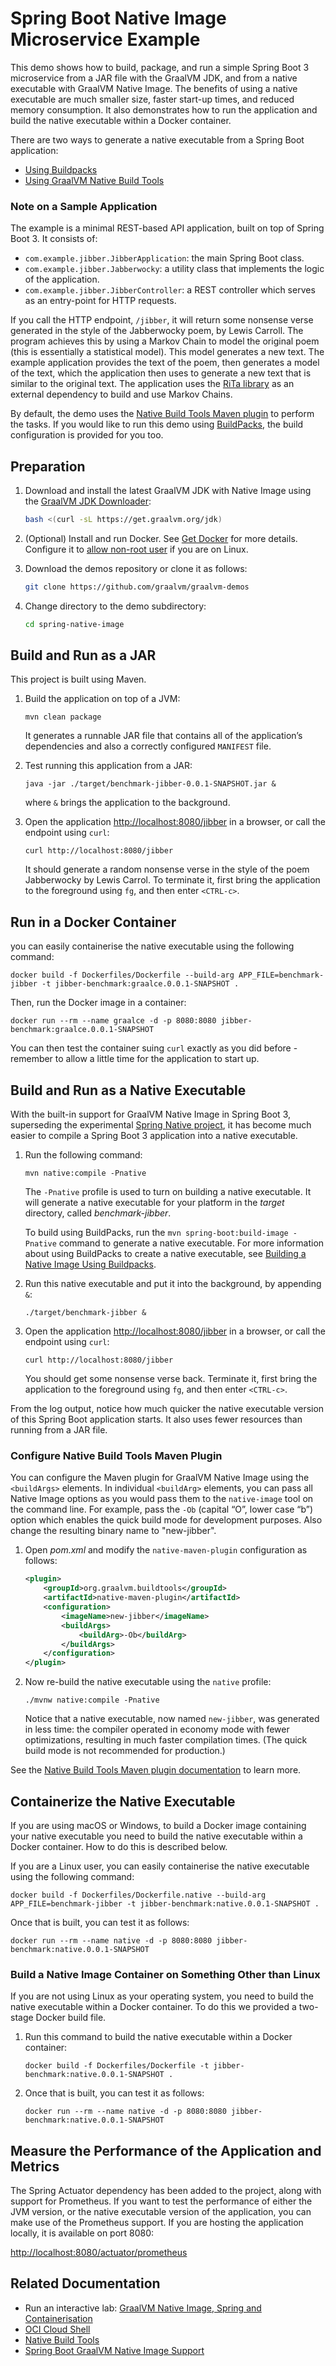 # Spring Boot Native Image Microservice Example

This demo shows how to build, package, and run a simple Spring Boot 3 microservice from a JAR file with the GraalVM JDK, and from a native executable with GraalVM Native Image. 
The benefits of using a native executable are much smaller size, faster start-up times, and reduced memory consumption.
It also demonstrates how to run the application and build the native executable within a Docker container. 

There are two ways to generate a native executable from a Spring Boot application:

- [Using Buildpacks](https://docs.spring.io/spring-boot/docs/3.0.0/reference/html/native-image.html#native-image.developing-your-first-application.buildpacks)
- [Using GraalVM Native Build Tools](https://docs.spring.io/spring-boot/docs/3.0.0/reference/html/native-image.html#native-image.developing-your-first-application.native-build-tools)

### Note on a Sample Application

The example is a minimal REST-based API application, built on top of Spring Boot 3. It consists of:

- `com.example.jibber.JibberApplication`: the main Spring Boot class.
- `com.example.jibber.Jabberwocky`: a utility class that implements the logic of the application.
- `com.example.jibber.JibberController`: a REST controller which serves as an entry-point for HTTP requests.

If you call the HTTP endpoint, `/jibber`, it will return some nonsense verse generated in the style of the Jabberwocky poem, by Lewis Carroll. 
The program achieves this by using a Markov Chain to model the original poem (this is essentially a statistical model). 
This model generates a new text.
The example application provides the text of the poem, then generates a model of the text, which the application then uses to generate a new text that is similar to the original text. 
The application uses the [RiTa library](https://rednoise.org/rita/) as an external dependency to build and use Markov Chains.

By default, the demo uses the [Native Build Tools Maven plugin](https://graalvm.github.io/native-build-tools/latest/maven-plugin.html) to perform the tasks.
If you would like to run this demo using [BuildPacks](https://docs.spring.io/spring-boot/docs/3.0.0/reference/html/native-image.html#native-image.developing-your-first-application.buildpacks), the build configuration is provided for you too.

## Preparation

1. Download and  install the latest GraalVM JDK with Native Image using the [GraalVM JDK Downloader](https://github.com/graalvm/graalvm-jdk-downloader):
    ```bash
    bash <(curl -sL https://get.graalvm.org/jdk) 
    ```
2. (Optional) Install and run Docker. See [Get Docker](https://docs.docker.com/get-docker/#installation) for more details. Configure it to [allow non-root user](https://docs.docker.com/engine/install/linux-postinstall/#manage-docker-as-a-non-root-user) if you are on Linux.

3. Download the demos repository or clone it as follows:
    ```bash
    git clone https://github.com/graalvm/graalvm-demos
    ```
4. Change directory to the demo subdirectory:
    ```bash
    cd spring-native-image
    ```
## Build and Run as a JAR

This project is built using Maven. 

1. Build the application on top of a JVM:
    ```shell
    mvn clean package
    ```
    It generates a runnable JAR file that contains all of the application’s dependencies and also a correctly configured `MANIFEST` file.

2. Test running this application from a JAR:
    ```shell
    java -jar ./target/benchmark-jibber-0.0.1-SNAPSHOT.jar &
    ```
    where `&` brings the application to the background. 
    
3. Open the application [http://localhost:8080/jibber](http://localhost:8080/jibber) in a browser, or call the endpoint using `curl`:
    ```shell
    curl http://localhost:8080/jibber
    ```
    It should generate a random nonsense verse in the style of the poem Jabberwocky by Lewis Carrol. 
    To terminate it, first bring the application to the foreground using `fg`, and then enter `<CTRL-c>`.

## Run in a Docker Container

you can easily containerise the native executable using the following command:
```shell
docker build -f Dockerfiles/Dockerfile --build-arg APP_FILE=benchmark-jibber -t jibber-benchmark:graalce.0.0.1-SNAPSHOT .
```

Then, run the Docker image in a container:
```shell
docker run --rm --name graalce -d -p 8080:8080 jibber-benchmark:graalce.0.0.1-SNAPSHOT
```

You can then test the container suing `curl` exactly as you did before - remember to allow a little time for the application to start up.

## Build and Run as a Native Executable

With the built-in support for GraalVM Native Image in Spring Boot 3, superseding the experimental [Spring Native project](https://docs.spring.io/spring-native/docs/current/reference/htmlsingle/#overview), it has become much easier to compile a Spring Boot 3 application into a native executable.

1. Run the following command:

    ```shell
    mvn native:compile -Pnative
    ```
    The `-Pnative` profile is used to turn on building a native executable.
    It will generate a native executable for your platform in the _target_ directory, called _benchmark-jibber_.

    To build using BuildPacks, run the `mvn spring-boot:build-image -Pnative` command to generate a native executable. For more information about using BuildPacks to create a native executable, see [Building a Native Image Using Buildpacks](https://docs.spring.io/spring-boot/docs/3.0.0/reference/html/native-image.html#native-image.developing-your-first-application.buildpacks).

2. Run this native executable and put it into the background, by appending `&`:
    ```shell
    ./target/benchmark-jibber &
    ```

3. Open the application [http://localhost:8080/jibber](http://localhost:8080/jibber) in a browser, or call the endpoint using `curl`:

    ```shell
    curl http://localhost:8080/jibber
    ```
    You should get some nonsense verse back. 
    Terminate it, first bring the application to the foreground using `fg`, and then enter `<CTRL-c>`.

From the log output, notice how much quicker the native executable version of this Spring Boot application starts. It also uses fewer resources than running from a JAR file.
### Configure Native Build Tools Maven Plugin

You can configure the Maven plugin for GraalVM Native Image using the `<buildArgs>` elements. 
In individual `<buildArg>` elements, you can pass all Native Image options as you would pass them to the `native-image` tool on the command line. 
For example, pass the `-Ob` (capital “O”, lower case “b”) option which enables the quick build mode for development purposes. 
Also change the resulting binary name to "new-jibber".

1. Open _pom.xml_ and modify the `native-maven-plugin` configuration as follows:

    ```xml
    <plugin>
        <groupId>org.graalvm.buildtools</groupId>
        <artifactId>native-maven-plugin</artifactId>
        <configuration>
            <imageName>new-jibber</imageName>
            <buildArgs>
                <buildArg>-Ob</buildArg>
            </buildArgs>
        </configuration>
    </plugin>
    ```

2. Now re-build the native executable using the `native` profile:

    ```shell
    ./mvnw native:compile -Pnative
    ```
    
    Notice that a native executable, now named `new-jibber`, was generated in less time: the compiler operated in economy mode with fewer optimizations, resulting in much faster compilation times. (The quick build mode is not recommended for production.)

See the [Native Build Tools Maven plugin documentation](https://graalvm.github.io/native-build-tools/latest/maven-plugin.html) to learn more. 
## Containerize the Native Executable

If you are using macOS or Windows, to build a Docker image containing your native executable you need to build the native executable within a Docker container. How to do this is described below. 

If you are a Linux user, you can easily containerise the native executable using the following command:
```shell
docker build -f Dockerfiles/Dockerfile.native --build-arg APP_FILE=benchmark-jibber -t jibber-benchmark:native.0.0.1-SNAPSHOT .
```

Once that is built, you can test it as follows:
```shell
docker run --rm --name native -d -p 8080:8080 jibber-benchmark:native.0.0.1-SNAPSHOT
```
### Build a Native Image Container on Something Other than Linux

If you are not using Linux as your operating system, you need to build the native executable within a Docker container. To do this we provided a two-stage Docker build file. 

1. Run this command to build the native executable within a Docker container:
    ```shell
    docker build -f Dockerfiles/Dockerfile -t jibber-benchmark:native.0.0.1-SNAPSHOT .
    ```

2. Once that is built, you can test it as follows:
    ```shell
    docker run --rm --name native -d -p 8080:8080 jibber-benchmark:native.0.0.1-SNAPSHOT
    ```
## Measure the Performance of the Application and Metrics

The Spring Actuator dependency has been added to the project, along with support for Prometheus. 
If you want to test the performance of either the JVM version, or the native executable version of the application, you can make use of the Prometheus support. 
If you are hosting the application locally, it is available on port 8080:

[http://localhost:8080/actuator/prometheus](http://localhost:8080/actuator/prometheus)

## Related Documentation

- Run an interactive lab: [GraalVM Native Image, Spring and Containerisation](https://luna.oracle.com/lab/fdfd090d-e52c-4481-a8de-dccecdca7d68)
- [OCI Cloud Shell](https://docs.oracle.com/en/graalvm/enterprise/22/docs/getting-started/oci/cloud-shell/)
- [Native Build Tools](https://graalvm.github.io/native-build-tools/)
- [Spring Boot GraalVM Native Image Support](https://docs.spring.io/spring-boot/docs/3.0.0/reference/html/native-image.html#native-image.developing-your-first-application.native-build-tools)
